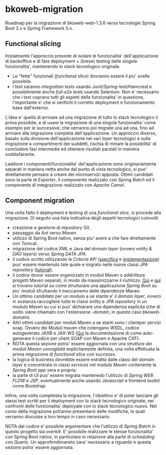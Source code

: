 # bkoweb-migration

Roadmap per la migrazione di bkoweb-web-1.3.6 verso tecnologie Spring Boot 2.x e Spring Framework 5.x.

## Functional slicing

Inizialmente l'approccio prevede di isolare le funzionalita' dell'applicazione di backoffice e di fare deployment + (breve) testing delle singole funzionalita', mantenendo lo stack tecnologico originale.

* Le "fette" funzionali (*functional slice*) dovranno essere il piu' snelle possibile.
* I test saranno *integration tests* usando Junit/Spring-test/Hamcrest e possibilmente anche *full-e2e tests* usando Selenium. Non e' necessario che i test coprano tutti gli aspetti della funzionalita' in questione, l'importante e' che si verifichi il corretto deployment e funzionamento base dall'esterno.

L'idea e' quella di arrivare ad una migrazione  di tutto lo stack tecnologico il prima possibile, e di usare la migrazione di una singola funzionalita' come esempio per le successive, che verranno poi migrate una ad una, fino ad arrivare alla migrazione completa dell'applicazione. Un approccio diverso, basato sulla divisione dell'applicazione nei vari *layer* tecnologici e sulla migrazione a compartimenti dei suddetti, rischia di minare la possibilita' di concludere fasi intermedie ed ottenere risultati parziali in maniera soddisfacente.

Laddove i componenti/funzionalita' del'applicazione sono originariamente separati in maniera netta anche dal punto di vista tecnologico, si puo' direttamente pensare a creare dei microservizi apposta. Ottimi candidati sono la parte di *Exporter*, il componente realizzato con *Spring Batch* ed il componente di integrazione realizzato con *Apache Camel*.

## Component migration

Una volta fatto il deployment e testing di una *functional slice*, si procede alla migrazione. Di seguito una lista indicativa degli aspetti tecnologici coinvolti

* creazione e gestione di repository Git.
* passaggio da *Ant* verso *Maven*.
* utilizzo di Spring Boot nativo, senza piu' avere a che fare direttamente con Tomcat.
* migrazione del codice XML e Java del *domain layer* (ovvero *entity & DAO layers*) verso *Spring DATA JPA*.
* il codice scritto utilizzando le *Criteria API* ([specifica](https://jakarta.ee/specifications/persistence/3.1/jakarta-persistence-spec-3.1.html#a6925) e [implementazione](https://docs.spring.io/spring-data/jpa/docs/current/reference/html/)) puo' essere mantenuto tale quale e migrato nelle nuove classi *JPA repository* ([tutorial](https://www.baeldung.com/spring-data-criteria-queries)).
* il codice dovra' essere organizzato in moduli Maven o addirittura progetti Maven separati, in modo da massimizzarne il riutilizzo. [Qui](https://www.baeldung.com/spring-boot-multiple-modules) e [qui](https://spring.io/guides/gs/multi-module/) si trovano tutorial su come strutturare una applicazione *Spring Boot* su piu' moduli sfruttando il meccanismo delle dipendenze Maven.
* Un ottimo candidato per un modulo a se stante e' il *domain layer*, ovvero in sostanza raccogliere tutte le classi *entity* e *JPA repository* in un modulo Maven su cui si puo' dichiarare una dipendenza esplicita (che di solito viene chiamato con l'estensione *-domain*, in questo caso *bkoweb-domain*).
* Altri ottimi candidati per moduli Maven a se stanti sono i clientper servizi soap. Ovvero dei Moduli maven che cotengano WSDL, codice autogenerato JAXB e JAX-WS ([Qui](https://cxf.apache.org/docs/maven-cxf-codegen-plugin-wsdl-to-java.html) la documentazione di come auto-generare il codice per client SOAP con Maven e Apache CXF).
* NOTA questa sezione potra' essere aggiornata con una *struttura dei moduli Maven consigliata* esplicitamente definita, una volta effettuata la prima migrazione di *functional slice* con successo.
* la logica di business dovrebbe essere estratta dalle classi del *domain layer* e concentrata in classi *services* nel modulo Maven contenente la *Spring Boot app* vera e propria.
* la parte di UI puo' essere migrata mantenedo l'utilizzo di *Spring WEB FLOW* e *JSP*, eventualmente anche usando *Javascript* e frontend toolkit come *Bootstrap*.

Infine, una volta completata la migrazione, l'obiettivo e' di poter lanciare gli stessi test scritti per il deployment con lo stack tecnologico originale, nei confronti delle funzionalita' deployate con lo stack tecnologico nuovo. Nel corso della migrazione potranno presentarsi delle modifiche, le quali verranno discusse a loro tempo in caso necessario.

NOTA dal codice e' possibile argomentare che l'utilizzo di *Spring Batch* in questo progetto sia *overkill*. E' possibile realizzare le stesse funzionalita' con Spring Boot nativo, in particolare in relazione alla parte di *scheduling* con *Quartz*. Un approfondimaneto sara' necessario a riguardo e questa sezione potra' essere aggiornata.